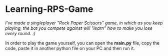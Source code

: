 # Learning-RPS-Game

_I've made a singleplayer "Rock Paper Scissors" game, in which as you keep playing, the bot you compete against will "learn" how to make you lose every round. :)_

In order to play the game yourself, you can open the **main.py** file, copy the code, paste it in another python file on your PC and then run it.
